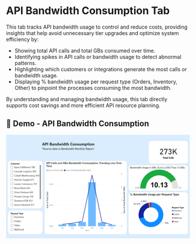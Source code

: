 # API Bandwidth Consumption Tab

This tab tracks API bandwidth usage to control and reduce costs, providing insights that help avoid unnecessary tier upgrades and optimize system efficiency by:
- Showing total API calls and total GBs consumed over time.
- Identifying spikes in API calls or bandwidth usage to detect abnormal patterns.
- Highlighting which customers or integrations generate the most calls or bandwidth usage.
- Displaying % bandwidth usage per request type (Orders, Inventory, Other) to pinpoint the processes consuming the most bandwidth.

By understanding and managing bandwidth usage, this tab directly supports cost savings and more efficient API resource planning.


## 🎥 Demo - API Bandwidth Consumption

[![Watch the video](Dashboard%20Screenshots/API%20Bandwidth%20Tab%20Screenshot.png)](https://youtu.be/0fhfkhEoZoY)


